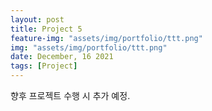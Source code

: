 ```yaml
---
layout: post
title: Project 5
feature-img: "assets/img/portfolio/ttt.png"
img: "assets/img/portfolio/ttt.png"
date: December, 16 2021
tags: [Project]
---
```


향후 프로젝트 수행 시 추가 예정.

